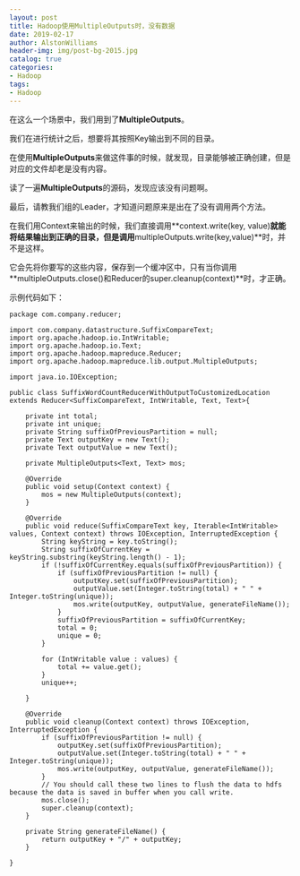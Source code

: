 ```yaml
---
layout: post
title: Hadoop使用MultipleOutputs时，没有数据
date: 2019-02-17
author: AlstonWilliams
header-img: img/post-bg-2015.jpg
catalog: true
categories:
- Hadoop
tags:
- Hadoop
---
```

在这么一个场景中，我们用到了**MultipleOutputs**。

我们在进行统计之后，想要将其按照Key输出到不同的目录。

在使用**MultipleOutputs**来做这件事的时候，就发现，目录能够被正确创建，但是对应的文件却老是没有内容。

读了一遍**MultipleOutputs**的源码，发现应该没有问题啊。

最后，请教我们组的Leader，才知道问题原来是出在了没有调用两个方法。

在我们用Context来输出的时候，我们直接调用**context.write(key, value)**就能将结果输出到正确的目录，但是调用**multipleOutputs.write(key,value)**时，并不是这样。

它会先将你要写的这些内容，保存到一个缓冲区中，只有当你调用**multipleOutputs.close()和Reducer的super.cleanup(context)**时，才正确。

示例代码如下：

~~~~
package com.company.reducer;

import com.company.datastructure.SuffixCompareText;
import org.apache.hadoop.io.IntWritable;
import org.apache.hadoop.io.Text;
import org.apache.hadoop.mapreduce.Reducer;
import org.apache.hadoop.mapreduce.lib.output.MultipleOutputs;

import java.io.IOException;

public class SuffixWordCountReducerWithOutputToCustomizedLocation extends Reducer<SuffixCompareText, IntWritable, Text, Text>{

    private int total;
    private int unique;
    private String suffixOfPreviousPartition = null;
    private Text outputKey = new Text();
    private Text outputValue = new Text();

    private MultipleOutputs<Text, Text> mos;

    @Override
    public void setup(Context context) {
        mos = new MultipleOutputs(context);
    }

    @Override
    public void reduce(SuffixCompareText key, Iterable<IntWritable> values, Context context) throws IOException, InterruptedException {
        String keyString = key.toString();
        String suffixOfCurrentKey = keyString.substring(keyString.length() - 1);
        if (!suffixOfCurrentKey.equals(suffixOfPreviousPartition)) {
            if (suffixOfPreviousPartition != null) {
                outputKey.set(suffixOfPreviousPartition);
                outputValue.set(Integer.toString(total) + " " + Integer.toString(unique));
                mos.write(outputKey, outputValue, generateFileName());
            }
            suffixOfPreviousPartition = suffixOfCurrentKey;
            total = 0;
            unique = 0;
        }

        for (IntWritable value : values) {
            total += value.get();
        }
        unique++;

    }

    @Override
    public void cleanup(Context context) throws IOException, InterruptedException {
        if (suffixOfPreviousPartition != null) {
            outputKey.set(suffixOfPreviousPartition);
            outputValue.set(Integer.toString(total) + " " + Integer.toString(unique));
            mos.write(outputKey, outputValue, generateFileName());
        }
        // You should call these two lines to flush the data to hdfs because the data is saved in buffer when you call write.
        mos.close();
        super.cleanup(context);
    }

    private String generateFileName() {
        return outputKey + "/" + outputKey;
    }

}
~~~~
